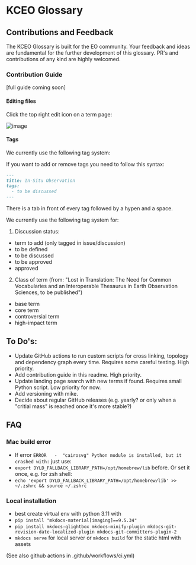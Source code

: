 # KCEO Glossary

## Contributions and Feedback
The KCEO Glossary is built for the EO community. Your feedback and ideas are fundamental for the further development of this glossary. PR's and contributions of any kind are highly welcomed. 

### Contribution Guide
[full guide coming soon]

#### Editing files 
Click the top right edit icon on a term page: 

![image](https://github.com/user-attachments/assets/f8a3a10a-f91d-45fa-8c83-957057dab9ef)

#### Tags 
We currently use the following tag system: 

If you want to add or remove tags you need to follow this syntax:

```markdown
---
title: In-Situ Observation
tags:
  - to be discussed
---
```
There is a tab in front of every tag followed by a hypen and a space.

We currently use the following tag system for: 

1. Discussion status:
- term to add (only tagged in issue/discussion)
- to be defined
- to be discussed
- to be approved
- approved

2. Class of term (from: "Lost in Translation: The Need for Common Vocabularies and an Interoperable Thesaurus in Earth Observation Sciences, to be published")
- base term
- core term
- controversial term
- high-impact term


## To Do's:
- Update GitHub actions to run custom scripts for cross linking, topology and dependency graph every time. Requires some careful testing. High priority.
- Add contribution guide in this readme. High priority.
- Update landing page search with new terms if found. Requires small Python script. Low priority for now.
- Add versioning with mike.
- Decide about regular GitHub releases (e.g. yearly? or only when a "critial mass" is reached once it's more stable?)

## FAQ
### Mac build error
- If error `ERROR   -  "cairosvg" Python module is installed, but it crashed with:` just use:
- `export DYLD_FALLBACK_LIBRARY_PATH=/opt/homebrew/lib` before. Or set it once, e.g. for zsh shell:
- `echo 'export DYLD_FALLBACK_LIBRARY_PATH=/opt/homebrew/lib' >> ~/.zshrc && source ~/.zshrc`

### Local installation
- best create virtual env with python 3.11 with 
- `pip install "mkdocs-material[imaging]==9.5.34"`
- `pip install mkdocs-glightbox mkdocs-minify-plugin mkdocs-git-revision-date-localized-plugin mkdocs-git-committers-plugin-2`
- `mkdocs serve` for local server or `mkdocs build` for the static html with assets

(See also github actions in .github/workflows/ci.yml)

